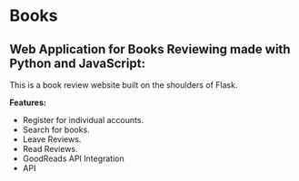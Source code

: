 # Books

## Web Application for Books Reviewing made with Python and JavaScript:
This is a book review website built on the shoulders of Flask.

**Features:**
- Register for individual accounts.
- Search for books.
- Leave Reviews.
- Read Reviews.
- GoodReads API Integration 
- API

